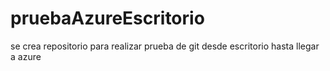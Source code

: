 # pruebaAzureEscritorio
se crea repositorio para realizar prueba de git desde escritorio hasta llegar a azure
